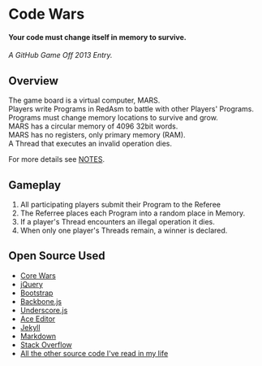 # Code Wars

#### Your code must change itself in memory to survive.

<em>A GitHub Game Off 2013 Entry.</em>


## Overview

The game board is a virtual computer, MARS.   
Players write Programs in RedAsm to battle with other Players' Programs.  
Programs must change memory locations to survive and grow.  
MARS has a circular memory of 4096 32bit words.  
MARS has no registers, only primary memory (RAM).  
A Thread that executes an invalid operation dies.


For more details see [NOTES](blob/master/NOTES.md).

## Gameplay

1. All participating players submit their Program to the Referee
1. The Referree places each Program into a random place in Memory.
1. If a player's Thread encounters an illegal operation it dies.
1. When only one player's Threads remain, a winner is declared.


## Open Source Used

- [Core Wars](http://corewar.co.uk/cwg.txt)
- [jQuery](http://jquery.com)
- [Bootstrap](http://getbootstrap.com/)
- [Backbone.js](http://backbonejs.org/)
- [Underscore.js](http://underscorejs.org/)
- [Ace Editor](http://ace.c9.io/)
- [Jekyll](https://github.com/mojombo/jekyll)
- [Markdown](http://daringfireball.net/projects/markdown/)
- [Stack Overflow](http://www.stackoverflow.com)
- [All the other source code I've read in my life](http://github.com/)



